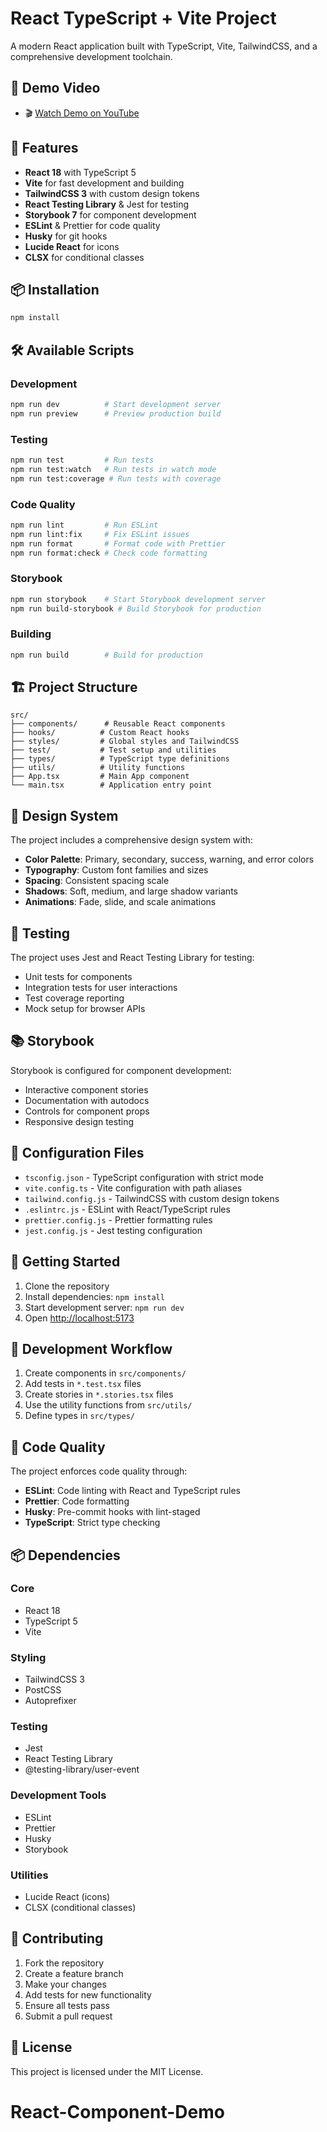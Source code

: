 # React TypeScript + Vite Project

A modern React application built with TypeScript, Vite, TailwindCSS, and a comprehensive development toolchain.
## 🎥 Demo Video

- 🎬 [Watch Demo on YouTube](https://www.youtube.com/watch?v=zEnZ3vSzqGU)

## 🚀 Features

- **React 18** with TypeScript 5
- **Vite** for fast development and building
- **TailwindCSS 3** with custom design tokens
- **React Testing Library** & Jest for testing
- **Storybook 7** for component development
- **ESLint** & Prettier for code quality
- **Husky** for git hooks
- **Lucide React** for icons
- **CLSX** for conditional classes

## 📦 Installation

```bash
npm install
```

## 🛠️ Available Scripts

### Development

```bash
npm run dev          # Start development server
npm run preview      # Preview production build
```

### Testing

```bash
npm run test         # Run tests
npm run test:watch   # Run tests in watch mode
npm run test:coverage # Run tests with coverage
```

### Code Quality

```bash
npm run lint         # Run ESLint
npm run lint:fix     # Fix ESLint issues
npm run format       # Format code with Prettier
npm run format:check # Check code formatting
```

### Storybook

```bash
npm run storybook    # Start Storybook development server
npm run build-storybook # Build Storybook for production
```

### Building

```bash
npm run build        # Build for production
```

## 🏗️ Project Structure

```
src/
├── components/      # Reusable React components
├── hooks/          # Custom React hooks
├── styles/         # Global styles and TailwindCSS
├── test/           # Test setup and utilities
├── types/          # TypeScript type definitions
├── utils/          # Utility functions
├── App.tsx         # Main App component
└── main.tsx        # Application entry point
```

## 🎨 Design System

The project includes a comprehensive design system with:

- **Color Palette**: Primary, secondary, success, warning, and error colors
- **Typography**: Custom font families and sizes
- **Spacing**: Consistent spacing scale
- **Shadows**: Soft, medium, and large shadow variants
- **Animations**: Fade, slide, and scale animations

## 🧪 Testing

The project uses Jest and React Testing Library for testing:

- Unit tests for components
- Integration tests for user interactions
- Test coverage reporting
- Mock setup for browser APIs

## 📚 Storybook

Storybook is configured for component development:

- Interactive component stories
- Documentation with autodocs
- Controls for component props
- Responsive design testing

## 🔧 Configuration Files

- `tsconfig.json` - TypeScript configuration with strict mode
- `vite.config.ts` - Vite configuration with path aliases
- `tailwind.config.js` - TailwindCSS with custom design tokens
- `.eslintrc.js` - ESLint with React/TypeScript rules
- `prettier.config.js` - Prettier formatting rules
- `jest.config.js` - Jest testing configuration

## 🚀 Getting Started

1. Clone the repository
2. Install dependencies: `npm install`
3. Start development server: `npm run dev`
4. Open [http://localhost:5173](http://localhost:5173)

## 📝 Development Workflow

1. Create components in `src/components/`
2. Add tests in `*.test.tsx` files
3. Create stories in `*.stories.tsx` files
4. Use the utility functions from `src/utils/`
5. Define types in `src/types/`

## 🎯 Code Quality

The project enforces code quality through:

- **ESLint**: Code linting with React and TypeScript rules
- **Prettier**: Code formatting
- **Husky**: Pre-commit hooks with lint-staged
- **TypeScript**: Strict type checking

## 📦 Dependencies

### Core

- React 18
- TypeScript 5
- Vite

### Styling

- TailwindCSS 3
- PostCSS
- Autoprefixer

### Testing

- Jest
- React Testing Library
- @testing-library/user-event

### Development Tools

- ESLint
- Prettier
- Husky
- Storybook

### Utilities

- Lucide React (icons)
- CLSX (conditional classes)

## 🤝 Contributing

1. Fork the repository
2. Create a feature branch
3. Make your changes
4. Add tests for new functionality
5. Ensure all tests pass
6. Submit a pull request

## 📄 License

This project is licensed under the MIT License.

# React-Component-Demo
